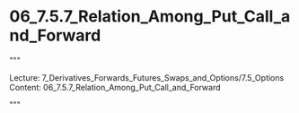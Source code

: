 # 06_7.5.7_Relation_Among_Put_Call_and_Forward

"""

Lecture: 7_Derivatives_Forwards_Futures_Swaps_and_Options/7.5_Options
Content: 06_7.5.7_Relation_Among_Put_Call_and_Forward

"""

